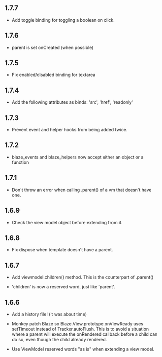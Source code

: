 ﻿## 1.7.7

* Add toggle binding for toggling a boolean on click.

## 1.7.6

* parent is set onCreated (when possible)

## 1.7.5

* Fix enabled/disabled binding for textarea

## 1.7.4

* Add the following attributes as binds: 'src', 'href', 'readonly'

## 1.7.3

* Prevent event and helper hooks from being added twice.

## 1.7.2

* blaze_events and blaze_helpers now accept either an object or a function

## 1.7.1

* Don't throw an error when calling .parent() of a vm that doesn't have one.

## 1.6.9

* Check the view model object before extending from it.

## 1.6.8

* Fix dispose when template doesn't have a parent.

## 1.6.7

* Add viewmodel.children() method. This is the counterpart of .parent()

* 'children' is now a reserved word, just like 'parent'.

## 1.6.6

* Add a history file! (it was about time)

* Monkey patch Blaze so Blaze.View.prototype.onViewReady uses setTimeout instead of Tracker.autoFlush. This is to avoid a situation where a parent will execute the onRendered callback before a child can do so, even though the child already rendered.

* Use ViewModel reserved words "as is" when extending a view model.
